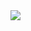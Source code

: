 <img src="https://github.com/RedietMillion/kaggle_course/Python_course_exe/Rediet Million Moges - Python.png" />
